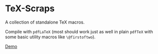 # TeX-Scraps
A collection of standalone TeX macros.

Compile with `pdfLaTeX` (most should work just as well in plain `pdfTeX` with some basic utility macros like `\@firstoftwo`).

[Demo](https://github.com/plante3/random/blob/main/tex/demo.pdf)
